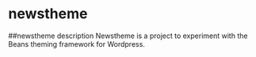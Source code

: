# newstheme

##newstheme description
Newstheme is a project to experiment with the Beans theming framework for Wordpress.
